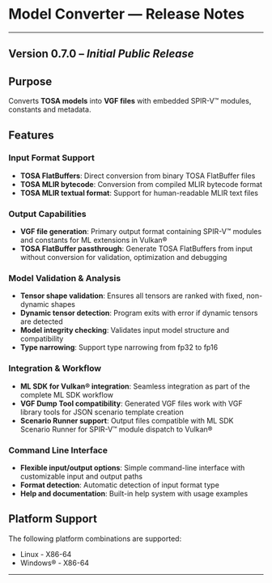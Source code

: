 # Model Converter — Release Notes

---

## Version 0.7.0 – *Initial Public Release*

## Purpose

Converts **TOSA models** into **VGF files** with embedded SPIR-V™ modules, constants and metadata.

## Features

### Input Format Support

- **TOSA FlatBuffers**: Direct conversion from binary TOSA FlatBuffer files
- **TOSA MLIR bytecode**: Conversion from compiled MLIR bytecode format
- **TOSA MLIR textual format**: Support for human-readable MLIR text files

### Output Capabilities

- **VGF file generation**: Primary output format containing SPIR-V™ modules and
  constants for ML extensions in Vulkan®
- **TOSA FlatBuffer passthrough**: Generate TOSA FlatBuffers from input without
  conversion for validation, optimization and debugging

### Model Validation & Analysis

- **Tensor shape validation**: Ensures all tensors are ranked with fixed,
  non-dynamic shapes
- **Dynamic tensor detection**: Program exits with error if dynamic tensors are
  detected
- **Model integrity checking**: Validates input model structure and
  compatibility
- **Type narrowing**: Support type narrowing from fp32 to fp16

### Integration & Workflow

- **ML SDK for Vulkan® integration**: Seamless integration as part of the
  complete ML SDK workflow
- **VGF Dump Tool compatibility**: Generated VGF files work with VGF library
  tools for JSON scenario template creation
- **Scenario Runner support**: Output files compatible with ML SDK Scenario
  Runner for SPIR-V™ module dispatch to Vulkan®

### Command Line Interface

- **Flexible input/output options**: Simple command-line interface with
  customizable input and output paths
- **Format detection**: Automatic detection of input format type
- **Help and documentation**: Built-in help system with usage examples

## Platform Support

The following platform combinations are supported:

- Linux - X86-64
- Windows® - X86-64

---
